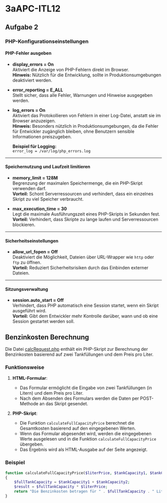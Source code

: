 # 3aAPC-ITL12

## Aufgabe 2

### PHP-Konfigurationseinstellungen

#### PHP-Fehler ausgeben
- **display_errors = On**  
  Aktiviert die Anzeige von PHP-Fehlern direkt im Browser.  
  **Hinweis:** Nützlich für die Entwicklung, sollte in Produktionsumgebungen deaktiviert werden.

- **error_reporting = E_ALL**  
  Stellt sicher, dass alle Fehler, Warnungen und Hinweise ausgegeben werden.

- **log_errors = On**  
  Aktiviert das Protokollieren von Fehlern in einer Log-Datei, anstatt sie im Browser anzuzeigen.  
  **Hinweis:** Besonders nützlich in Produktionsumgebungen, da die Fehler für Entwickler zugänglich bleiben, ohne Benutzern sensible Informationen preiszugeben.

  **Beispiel für Logging:**  
  `error_log = /var/log/php_errors.log`

---

#### Speichernutzung und Laufzeit limitieren
- **memory_limit = 128M**  
  Begrenzung der maximalen Speichermenge, die ein PHP-Skript verwenden darf.  
  **Vorteil:** Schont Serverressourcen und verhindert, dass ein einzelnes Skript zu viel Speicher verbraucht.

- **max_execution_time = 30**  
  Legt die maximale Ausführungszeit eines PHP-Skripts in Sekunden fest.  
  **Vorteil:** Verhindert, dass Skripte zu lange laufen und Serverressourcen blockieren.

---

#### Sicherheitseinstellungen
- **allow_url_fopen = Off**  
  Deaktiviert die Möglichkeit, Dateien über URL-Wrapper wie `http` oder `ftp` zu öffnen.  
  **Vorteil:** Reduziert Sicherheitsrisiken durch das Einbinden externer Dateien.

---

#### Sitzungsverwaltung
- **session.auto_start = Off**  
  Verhindert, dass PHP automatisch eine Session startet, wenn ein Skript ausgeführt wird.  
  **Vorteil:** Gibt dem Entwickler mehr Kontrolle darüber, wann und ob eine Session gestartet werden soll.


## Benzinkosten Berechnung

Die Datei [calcRequest.php](calcRequest.php) enthält ein PHP-Skript zur Berechnung der Benzinkosten basierend auf zwei Tankfüllungen und dem Preis pro Liter. 

### Funktionsweise

1. **HTML-Formular**: 
   - Das Formular ermöglicht die Eingabe von zwei Tankfüllungen (in Litern) und dem Preis pro Liter.
   - Nach dem Absenden des Formulars werden die Daten per POST-Methode an das Skript gesendet.

2. **PHP-Skript**:
   - Die Funktion `calculateFullCapacityPrice` berechnet die Gesamtkosten basierend auf den eingegebenen Werten.
   - Wenn das Formular abgesendet wird, werden die eingegebenen Werte ausgelesen und in die Funktion `calculateFullCapacityPrice` übergeben.
   - Das Ergebnis wird als HTML-Ausgabe auf der Seite angezeigt.

### Beispiel
```php
function calculateFullCapacityPrice($literPrice, $tankCapacity1, $tankCapacity2)
{
    $fullTankCapacity = $tankCapacity1 + $tankCapacity2;
    $result = $fullTankCapacity * $literPrice;
    return "Die Benzinkosten betragen für " . $fullTankCapacity . " Liter " . $result . "€";
}